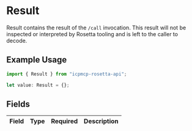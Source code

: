 # Result

Result contains the result of the `/call` invocation. This result will not be inspected or interpreted by Rosetta tooling and is left to the caller to decode.

## Example Usage

```typescript
import { Result } from "icpmcp-rosetta-api";

let value: Result = {};
```

## Fields

| Field       | Type        | Required    | Description |
| ----------- | ----------- | ----------- | ----------- |